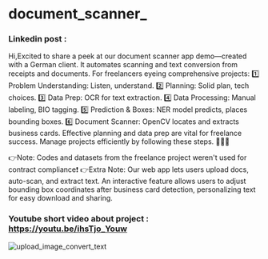 # document_scanner_

### Linkedin post :
Hi,Excited to share a peek at our document scanner app demo—created with a German client. It automates scanning and text conversion from receipts and documents.
For freelancers eyeing comprehensive projects:
1️⃣ Problem Understanding: Listen, understand.
2️⃣ Planning: Solid plan, tech choices.
3️⃣ Data Prep: OCR for text extraction.
4️⃣ Data Processing: Manual labeling, BIO tagging.
5️⃣ Prediction & Boxes: NER model predicts, places bounding boxes.
6️⃣ Document Scanner: OpenCV locates and extracts business cards.
Effective planning and data prep are vital for freelance success. Manage projects efficiently by following these steps. 👨‍💻💼

👉Note: Codes and datasets from the freelance project weren't used for contract compliance❗
👉Extra Note: Our web app lets users upload docs, auto-scan, and extract text. An interactive feature allows users to adjust bounding box coordinates after business card detection, personalizing text for easy download and sharing. 
### Youtube short video about project : https://youtu.be/ihsTjo_Youw
![upload_image_convert_text](https://github.com/tolgaboroglu/document_scanner_/assets/46046034/eec28fb2-c8f5-46d5-91e8-a09a8e507dc8)

